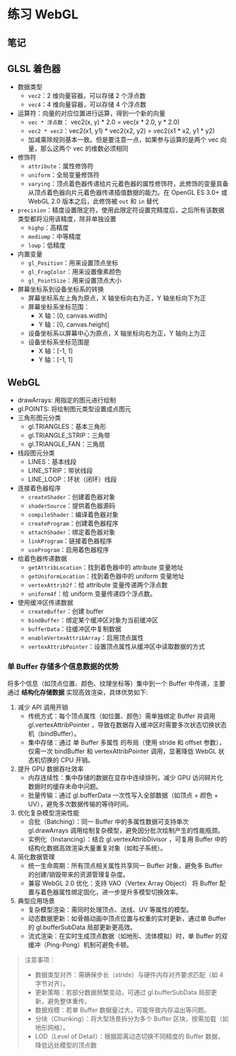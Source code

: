 # 练习 WebGL

## 笔记

## GLSL 着色器

- 数据类型
  - `vec2`：2 维向量容器，可以存储 2 个浮点数
  - `vec4`：4 维向量容器，可以存储 4 个浮点数
- 运算符：向量的对应位置进行运算，得到一个新的向量
  - `vec * 浮点数`： vec2(x, y) \* 2.0 = vec(x \* 2.0, y \* 2.0)
  - `vec2 * vec2`：vec2(x1, y1) \* vec2(x2, y2) = vec2(x1 \* x2, y1 \* y2)
  - 加减乘除规则基本一致。但是要注意一点，如果参与运算的是两个 vec 向量，那么这两个 vec 的维数必须相同
- 修饰符
  - `attribute`：属性修饰符
  - `uniform`：全局变量修饰符
  - `varying`：顶点着色器传递给片元着色器的属性修饰符，此修饰的变量具备从顶点着色器向片元着色器传递插值数据的能力。在 OpenGL ES 3.0+ 或 WebGL 2.0 版本之后，此修饰被 `out` 和 `in` 替代
- `precision`：精度设置限定符，使用此限定符设置完精度后，之后所有该数据类型都将沿用该精度，除非单独设置
  - `highp`：高精度
  - `mediump`：中等精度
  - `lowp`：低精度
- 内置变量
  - `gl_Position`：用来设置顶点坐标
  - `gl_FragColor`：用来设置像素颜色
  - `gl_PointSize`：用来设置顶点大小
- 屏幕坐标系到设备坐标系的转换
  - 屏幕坐标系左上角为原点，X 轴坐标向右为正，Y 轴坐标向下为正
  - 屏幕坐标系坐标范围：
    - X 轴：[0, canvas.width]
    - Y 轴：[0, canvas.height]
  - 设备坐标系以屏幕中心为原点，X 轴坐标向右为正，Y 轴向上为正
  - 设备坐标系坐标范围是
    - X 轴：[-1, 1]
    - Y 轴：[-1, 1]

## WebGL

- drawArrays: 用指定的图元进行绘制
- gl.POINTS: 将绘制图元类型设置成点图元
- 三角形图元分类
  - gl.TRIANGLES：基本三角形
  - gl.TRIANGLE_STRIP：三角带
  - gl.TRIANGLE_FAN：三角扇
- 线段图元分类
  - LINES：基本线段
  - LINE_STRIP：带状线段
  - LINE_LOOP：环状（闭环）线段
- 连接着色器程序
  - `createShader`：创建着色器对象
  - `shaderSource`：提供着色器源码
  - `compileShader`：编译着色器对象
  - `createProgram`：创建着色器程序
  - `attachShader`：绑定着色器对象
  - `linkProgram`：链接着色器程序
  - `useProgram`：启用着色器程序
- 给着色器传递数据
  - `getAttribLocation`：找到着色器中的 attribute 变量地址
  - `getUniformLocation`：找到着色器中的 uniform 变量地址
  - `vertexAttrib2f`：给 attribute 变量传递两个浮点数
  - `uniform4f`：给 uniform 变量传递四个浮点数。
- 使用缓冲区传递数据
  - `createBuffer`：创建 buffer
  - `bindBuffer`：绑定某个缓冲区对象为当前缓冲区
  - `bufferData`：往缓冲区中复制数据
  - `enableVertexAttribArray`：启用顶点属性
  - `vertexAttribPointer`：设置顶点属性从缓冲区中读取数据的方式

### 单 Buffer 存储多个信息数据的优势

将多个信息（如顶点位置、颜色、纹理坐标等）集中到一个 Buffer 中传递，主要通过 **结构化存储数据** 实现高效渲染，具体优势如下:

1. 减少 API 调用开销
   - 传统方式：每个顶点属性（如位置、颜色）需单独绑定 Buffer 并调用 gl.vertexAttribPointer ，导致在数据存入缓冲区时需要多次状态切换状态机（bindBuffer）。
   - 集中存储：通过 单 Buffer 多属性 的布局（使用 stride 和 offset 参数），仅需一次 bindBuffer 和 vertexAttribPointer 调用，显著降低 WebGL 状态机切换的 CPU 开销。
2. 提升 GPU 数据吞吐效率
   - 内存连续性：集中存储的数据在显存中连续排列，减少 GPU 访问碎片化数据时的缓存未命中问题。
   - 批量传输：通过 gl.bufferData 一次性写入全部数据（如顶点 + 颜色 + UV），避免多次数据传输的等待时间。
3. 优化复杂模型渲染性能
   - 合批（Batching）：同一 Buffer 中的多属性数据可支持单次 gl.drawArrays 调用绘制复杂模型，避免因分批次绘制产生的性能瓶颈。
   - 实例化（Instancing）：结合 gl.vertexAttribDivisor ，可复用 Buffer 中的结构化数据高效渲染大量重复对象（如粒子系统）。
4. 简化数据管理
   - 统一生命周期：所有顶点相关属性共享同一 Buffer 对象，避免多 Buffer 的创建/销毁带来的资源管理复杂度。
   - 兼容 WebGL 2.0 优化：支持 VAO（Vertex Array Object） 将 Buffer 配置与着色器属性绑定固化，进一步提升多模型切换效率。
5. 典型应用场景
   - 复杂模型渲染：需同时处理顶点、法线、UV 等属性的模型。
   - 动态数据更新：如骨骼动画中顶点位置与权重的实时更新，通过单 Buffer 的 gl.bufferSubData 局部更新更高效。
   - 流式渲染：在实时生成顶点数据（如地形、流体模拟）时，单 Buffer 的双缓冲（Ping-Pong）机制可避免卡顿。

> 注意事项：
>
> - 数据类型对齐：需确保步长（stride）与硬件内存对齐要求匹配（如 4 字节对齐）。
> - 更新策略：若部分数据频繁变动，可通过 gl.bufferSubData 局部更新，避免整体重传。
> - 数据规模：若单 Buffer 数据量过大，可能导致内存溢出等问题。
> - 分块（Chunking）：将大型场景拆分为多个 Buffer 区块，按需加载（如地形网格）。
> - LOD（Level of Detail）：根据距离动态切换不同精度的 Buffer 数据，降低远处模型的顶点数
